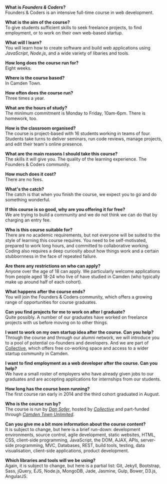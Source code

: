 **What is *Founders & Coders*?**  
Founders & Coders is an intensive full-time course in web development. 

**What is the aim of the course?**    
To give students sufficient skills to seek freelance projects, to find employment, or to work on their own web-based startup.

**What will I learn?**  
You will learn how to create software and build web applications using *JavaScript*, *Node.js*, and a wide variety of libaries and tools.

**How long does the course run for?**    
Eight weeks.

**Where is the course based?**    
In Camden Town.

**How often does the course run?**    
Three times a year.

**What are the hours of study?**    
The minimum commitment is Monday to Friday, 10am-6pm. There is homework, too.

**How is the classroom organised?**    
The course is project-based with 16 students working in teams of four. Students take turns to deliver seminars, run code reviews, manage projects, and edit their team's online presence.

**What are the main reasons I should take this course?**    
The skills it will give you. The quality of the learning experience. The Founders & Coders community.

**How much does it cost?**  
There are no fees.

**What's the catch?**    
The catch is that when you finish the course, we expect you to go and do something wonderful.

**If this course is so good, why are you offering it for free?**    
We are trying to build a community and we do not think we can do that by charging an entry fee. 

**Who is this course suitable for?**  
There are no academic requirements, but not everyone will be suited to the style of learning this course requires. You need to be self-motivated, prepared to work long hours, and committed to collaborative working. Coding also requires a deep curiosity about how things work and a certain stubbornness in the face of repeated failure.

**Are there any restrictions on who can apply?**  
Anyone over the age of 18 can apply. We particularly welcome applications from people aged 18-24 who live of have studied in Camden (who typically make up around half of each cohort).

**What happens after the course ends?**  
You will join the Founders & Coders community, which offers a growing range of opportunities for course graduates.

**Can you find projects for me to work on after I graduate?**    
Quite possibly. A number of our graduates have worked on freelance projects with us before moving on to other things.

**I want to work on my own startup idea after the course. Can you help?**  
Through the course and through our alumni network, we will introduce you to a pool of potential co-founders and developers. And we are part of [Collective](http://camdencollective.co.uk/), which offers free co-working space and access to a wider startup community in Camden.

**I want to find employment as a web developer after the course. Can you help?**    
We have a small roster of employers who have already given jobs to our graduates and are accepting applications for internships from our students.

**How long has the course been running?**    
The first course ran early in 2014 and the third cohort graduated in August.

**Who is the course run by?**    
The course is run by [*Dan Sofer*](http://sofer.com/), hosted by [*Collective*](http://camdencollective.co.uk/) and part-funded through [*Camden Town Unlimited*](http://www.camdentownunlimited.com/).

**Can you give me a bit more information about the course content?**    
It is subject to change, but here is a brief run-down: development environments, source control, agile development, static websites, HTML, CSS, client-side programming, JavaScript, the DOM, AJAX, APIs, server-side programming, MVC, Databases, REST, build tools, testing, data visualisation, client-side applications, product development.

**Which libraries and tools will we be using?**    
Again, it is subject to change, but here is a partial list: Git, Jekyll, Bootstrap, Sass, jQuery, EJS, Node.js, MongoDB, Jade, Jasmine, Gulp, Bower, D3.js, AngularJS.

